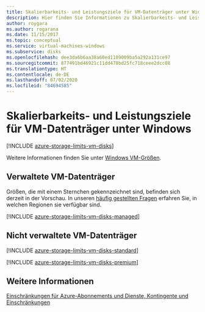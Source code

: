 ```yaml
---
title: Skalierbarkeits- und Leistungsziele für VM-Datenträger unter Windows
description: Hier finden Sie Informationen zu Skalierbarkeits- und Leistungszielen für VM-Datenträger, die an unter Windows ausgeführte virtuelle Computer angefügt sind.
author: roygara
ms.author: rogarana
ms.date: 11/15/2017
ms.topic: conceptual
ms.service: virtual-machines-windows
ms.subservice: disks
ms.openlocfilehash: dee3da6b6aa38a60ed1109009ba5a292a131ce97
ms.sourcegitcommit: 877491bd46921c11dd478bd25fc718ceee2dcc08
ms.translationtype: HT
ms.contentlocale: de-DE
ms.lasthandoff: 07/02/2020
ms.locfileid: "84694585"
---
```

# <a name="scalability-and-performance-targets-for-vm-disks-on-windows"></a>Skalierbarkeits- und Leistungsziele für VM-Datenträger unter Windows

[!INCLUDE [azure-storage-limits-vm-disks](../../../includes/azure-storage-limits-vm-disks.md)]

Weitere Informationen finden Sie unter [Windows VM-Größen](../../virtual-machines/windows/sizes.md?toc=%2fazure%2fvirtual-machines%2fwindows%2ftoc.json).

## <a name="managed-virtual-machine-disks"></a>Verwaltete VM-Datenträger

Größen, die mit einem Sternchen gekennzeichnet sind, befinden sich derzeit in der Vorschau. In unseren [häufig gestellten Fragen](faq-for-disks.md#new-disk-sizes-managed-and-unmanaged) erfahren Sie, in welchen Regionen sie verfügbar sind.

[!INCLUDE [azure-storage-limits-vm-disks-managed](../../../includes/azure-storage-limits-vm-disks-managed.md)]

## <a name="unmanaged-virtual-machine-disks"></a>Nicht verwaltete VM-Datenträger
[!INCLUDE [azure-storage-limits-vm-disks-standard](../../../includes/azure-storage-limits-vm-disks-standard.md)]

[!INCLUDE [azure-storage-limits-vm-disks-premium](../../../includes/azure-storage-limits-vm-disks-premium.md)]

## <a name="see-also"></a>Weitere Informationen

[Einschränkungen für Azure-Abonnements und Dienste, Kontingente und Einschränkungen](https://docs.microsoft.com/azure/azure-resource-manager/management/azure-subscription-service-limits)
